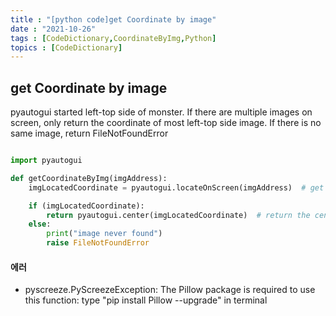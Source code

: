 ```yaml
---
title : "[python code]get Coordinate by image"
date : "2021-10-26"
tags : [CodeDictionary,CoordinateByImg,Python]
topics : [CodeDictionary]
---
```


## get Coordinate by image
pyautogui started left-top side of monster. If there are multiple images on screen, only return the coordinate of most left-top side image. If there is no same image, return FileNotFoundError

```python

import pyautogui

def getCoordinateByImg(imgAddress):
    imgLocatedCoordinate = pyautogui.locateOnScreen(imgAddress)  # get image from the address

    if (imgLocatedCoordinate):
        return pyautogui.center(imgLocatedCoordinate)  # return the center coordinate.
    else:
        print("image never found")
        raise FileNotFoundError
```

#### 에러
- pyscreeze.PyScreezeException: The Pillow package is required to use this function: type "pip install Pillow --upgrade" in terminal
